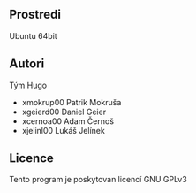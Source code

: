 Prostredi
---------

Ubuntu 64bit

Autori
------

Tým Hugo
- xmokrup00 Patrik Mokruša 
- xgeierd00 Daniel Geier
- xcernoa00 Adam Černoš 
- xjelinl00 Lukáš Jelínek 

Licence
-------

Tento program je poskytovan licencí GNU GPLv3
